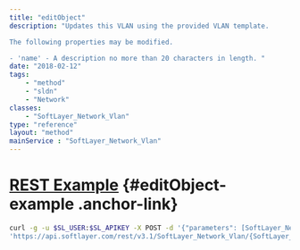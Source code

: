 ```yaml
---
title: "editObject"
description: "Updates this VLAN using the provided VLAN template. 

The following properties may be modified. 

- 'name' - A description no more than 20 characters in length. "
date: "2018-02-12"
tags:
    - "method"
    - "sldn"
    - "Network"
classes:
    - "SoftLayer_Network_Vlan"
type: "reference"
layout: "method"
mainService : "SoftLayer_Network_Vlan"
---
```


# [REST Example](#editObject-example) <a href="/article/rest/"><i class="fas fa-question"></i></a> {#editObject-example .anchor-link} 
```bash
curl -g -u $SL_USER:$SL_APIKEY -X POST -d '{"parameters": [SoftLayer_Network_Vlan]}' \
'https://api.softlayer.com/rest/v3.1/SoftLayer_Network_Vlan/{SoftLayer_Network_VlanID}/editObject'
```
